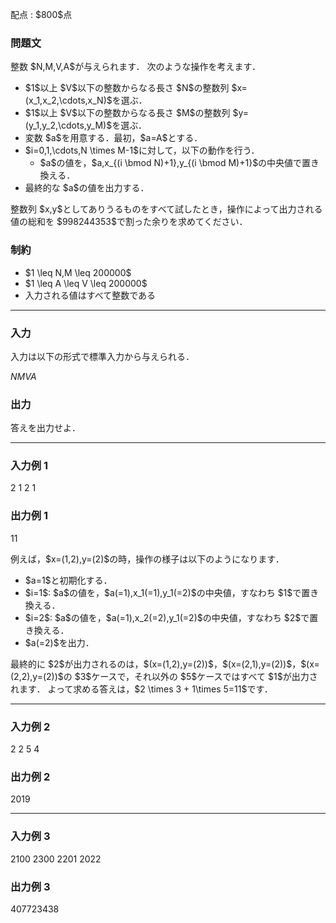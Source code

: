 
<div>

<span>

<span>

<p>
配点 : $800$点
</p>

<div>

<section>

### **問題文**

<p>
整数 $N,M,V,A$が与えられます．
次のような操作を考えます．
</p>

<ul>

<li>
$1$以上 $V$以下の整数からなる長さ $N$の整数列 $x=(x_1,x_2,\cdots,x_N)$を選ぶ．
</li>

<li>
$1$以上 $V$以下の整数からなる長さ $M$の整数列 $y=(y_1,y_2,\cdots,y_M)$を選ぶ．
</li>

<li>
変数 $a$を用意する．最初，$a=A$とする．
</li>

<li>
$i=0,1,\cdots,N \times M-1$に対して，以下の動作を行う．
<ul>

<li>
$a$の値を，$a,x_{(i \bmod N)+1},y_{(i \bmod M)+1}$の中央値で置き換える．
</li>

</ul>

</li>

<li>
最終的な $a$の値を出力する．
</li>

</ul>

<p>
整数列 $x,y$としてありうるものをすべて試したとき，操作によって出力される値の総和を $998244353$で割った余りを求めてください．
</p>

</section>

</div>

<div>

<section>

### **制約**

<ul>

<li>
$1 \leq N,M \leq 200000$
</li>

<li>
$1 \leq A \leq V \leq 200000$
</li>

<li>
入力される値はすべて整数である
</li>

</ul>

</section>

</div>

---

<div>

<div>

<section>

### **入力**

<p>
入力は以下の形式で標準入力から与えられる．
</p>

<div>

$N$$M$$V$$A$
</div>

</section>

</div>

<div>

<section>

### **出力**

<p>
答えを出力せよ．
</p>

</section>

</div>

</div>

---

<div>

<section>

### **入力例 1**

<div>

2 1 2 1

</div>

</section>

</div>

<div>

<section>

### **出力例 1**

<div>

11

</div>

<p>
例えば，$x=(1,2),y=(2)$の時，操作の様子は以下のようになります．
</p>

<ul>

<li>
$a=1$と初期化する．
</li>

<li>
$i=1$: $a$の値を，$a(=1),x_1(=1),y_1(=2)$の中央値，すなわち $1$で置き換える．
</li>

<li>
$i=2$: $a$の値を，$a(=1),x_2(=2),y_1(=2)$の中央値，すなわち $2$で置き換える．
</li>

<li>
$a(=2)$を出力．
</li>

</ul>

<p>
最終的に $2$が出力されるのは，$(x=(1,2),y=(2))$，$(x=(2,1),y=(2))$，$(x=(2,2),y=(2))$の $3$ケースで，それ以外の $5$ケースではすべて $1$が出力されます．
よって求める答えは，$2 \times 3 + 1\times 5=11$です．
</p>

</section>

</div>

---

<div>

<section>

### **入力例 2**

<div>

2 2 5 4

</div>

</section>

</div>

<div>

<section>

### **出力例 2**

<div>

2019

</div>

</section>

</div>

---

<div>

<section>

### **入力例 3**

<div>

2100 2300 2201 2022

</div>

</section>

</div>

<div>

<section>

### **出力例 3**

<div>

407723438

</div>

</section>

</div>

</span>

</span>

</div>
